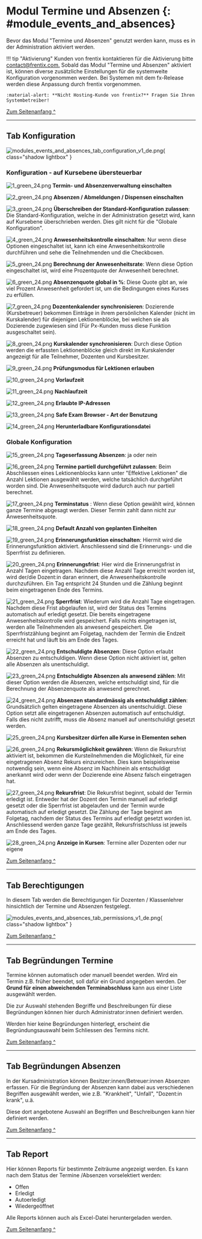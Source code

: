 # Modul Termine und Absenzen {: #module_events_and_absences}


Bevor das Modul "Termine und Absenzen" genutzt werden kann, muss es in der Administration aktiviert werden.

!!! tip "Aktivierung"
	Kunden von frentix kontaktieren für die Aktivierung bitte
	[contact@frentix.com.](mailto:contact@frentix.com.) Sobald das Modul "Termine und Absenzen" aktiviert ist, können diverse zusätzliche Einstellungen für die systemweite Konfiguration vorgenommen werden. Bei Systemen mit dem fx-Release werden diese Anpassung durch frentix vorgenommen.  
		
	:material-alert: **Nicht Hosting-Kunde von frentix?** Fragen Sie Ihren Systembetreiber!


[Zum Seitenanfang ^](#module_events_and_absences)
  
---

## Tab Konfiguration



![modules_events_and_absences_tab_configuration_v1_de.png](assets/modules_events_and_absences_tab_configuration_v1_de.png){ class="shadow lightbox" }  



### Konfiguration - auf Kursebene übersteuerbar

![1_green_24.png](assets/1_green_24.png) **Termin- und Absenzenverwaltung einschalten**

![2_green_24.png](assets/2_green_24.png) **Absenzen / Abmeldungen / Dispensen einschalten**

![3_green_24.png](assets/3_green_24.png) **Überschreiben der Standard-Konfiguration zulassen**: Die Standard-Konfiguration, welche in der Administration gesetzt wird, kann auf Kursebene
überschrieben werden. Dies gilt nicht für die "Globale Konfiguration".

![4_green_24.png](assets/4_green_24.png) **Anwesenheitskontrolle einschalten**: Nur wenn diese Optionen eingeschaltet
ist, kann ich eine Anwesenheitskontrolle durchführen und sehe die
Teilnehmenden und die Checkboxen.

![5_green_24.png](assets/5_green_24.png) **Berechnung der Anwesenheitsrate**: Wenn diese Option eingeschaltet ist,
wird eine Prozentquote der Anwesenheit berechnet.

![6_green_24.png](assets/6_green_24.png) **Absenzenquote global in %**: Diese Quote gibt an, wie viel Prozent
Anwesenheit gefordert ist, um die Bedingungen eines Kurses zu erfüllen.

![7_green_24.png](assets/7_green_24.png) **Dozentenkalender synchronisieren**: Dozierende (Kursbetreuer) bekommen
Einträge in ihrem persönlichen Kalender (nicht im Kurskalender) für diejenigen
Lektionenblöcke, bei welchen sie als Dozierende zugewiesen sind (Für Px-Kunden
muss diese Funktion ausgeschaltet sein).

![8_green_24.png](assets/8_green_24.png) **Kurskalender synchronisieren**: Durch diese Option werden die erfassten
Lektionenblöcke gleich direkt im Kurskalender angezeigt für alle Teilnehmer,
Dozenten und Kursbesitzer.

![9_green_24.png](assets/9_green_24.png) **Prüfungsmodus für Lektionen erlauben**

![10_green_24.png](assets/10_green_24.png) **Vorlaufzeit**

![11_green_24.png](assets/11_green_24.png) **Nachlaufzeit**

![12_green_24.png](assets/12_green_24.png) **Erlaubte IP-Adressen**

![13_green_24.png](assets/13_green_24.png) **Safe Exam Browser - Art der Benutzung**

![14_green_24.png](assets/14_green_24.png) **Herunterladbare Konfigurationsdatei**



### Globale Konfiguration

![15_green_24.png](assets/15_green_24.png) **Tageserfassung Absenzen**: ja oder nein

![16_green_24.png](assets/16_green_24.png) **Termine partiell durchgeführt zulassen**: Beim Abschliessen eines Lektionenblocks kann unter "Effektive Lektionen" die Anzahl Lektionen
ausgewählt werden, welche tatsächlich durchgeführt worden sind. Die
Anwesenheitsquote wird dadurch auch nur partiell berechnet.

![17_green_24.png](assets/17_green_24.png) **Terminstatus** : Wenn diese Option gewählt wird, können ganze
Termine abgesagt werden. Dieser Termin zahlt dann nicht zur Anwesenheitsquote.

![18_green_24.png](assets/18_green_24.png) **Default Anzahl von geplanten Einheiten**

![19_green_24.png](assets/19_green_24.png) **Erinnerungsfunktion einschalten**: Hiermit wird die Erinnerungsfunktion
aktiviert. Anschliessend sind die Erinnerungs- und die Sperrfrist zu
definieren.

![20_green_24.png](assets/20_green_24.png) **Erinnerungsfrist**: Hier wird die Erinnerungsfrist in Anzahl Tagen eingetragen. Nachdem diese Anzahl Tage erreicht worden ist, wird der/die Dozent:in daran erinnert, die Anwesenheitskontrolle durchzuführen. Ein Tag entspricht 24 Stunden und die Zählung beginnt beim eingetragenen Ende des Termins.

![21_green_24.png](assets/21_green_24.png) **Sperrfrist**: Wiederum wird die Anzahl Tage eingetragen. Nachdem diese Frist abgelaufen ist, wird der Status des Termins automatisch auf erledigt gesetzt. Die bereits eingetragene Anwesenheitskontrolle wird gespeichert. Falls nichts eingetragen ist, werden alle Teilnehmenden als anwesend gespeichert. Die Sperrfristzählung beginnt am Folgetag, nachdem der Termin die Endzeit erreicht hat und läuft bis am Ende des Tages.

![22_green_24.png](assets/22_green_24.png) **Entschuldigte Absenzen**: Diese Option erlaubt Absenzen zu entschuldigen. Wenn diese Option nicht aktiviert ist, gelten alle Absenzen als unentschuldigt.

![23_green_24.png](assets/23_green_24.png) **Entschuldigte Absenzen als anwesend zählen**: Mit dieser Option werden die Absenzen, welche entschuldigt sind, für die Berechnung der Absenzenquote als anwesend gerechnet.

![24_green_24.png](assets/24_green_24.png) **Absenzen standardmässig als entschuldigt zählen**: Grundsätzlich gelten
eingetragene Absenzen als unentschuldigt. Diese Option setzt alle
eingetragenen Absenzen automatisch auf entschuldigt. Falls dies nicht
zutrifft, muss die Absenz manuell auf unentschuldigt gesetzt werden.

![25_green_24.png](assets/25_green_24.png) **Kursbesitzer dürfen alle Kurse in Elementen sehen**

![26_green_24.png](assets/26_green_24.png) **Rekursmöglichkeit gewähren**: Wenn die Rekursfrist aktiviert ist, bekommen
die Kursteilnehmenden die Möglichkeit, für eine eingetragenen Absenz Rekurs
einzureichen. Dies kann beispielsweise notwendig sein, wenn eine Absenz im
Nachhinein als entschuldigt anerkannt wird oder wenn der Dozierende eine
Absenz falsch eingetragen hat.

![27_green_24.png](assets/27_green_24.png) **Rekursfrist**: Die Rekursfrist beginnt, sobald der Termin erledigt ist. Entweder hat der Dozent den Termin manuell auf erledigt gesetzt oder die Sperrfrist ist abgelaufen und der Termin wurde automatisch auf erledigt gesetzt. Die Zählung der Tage beginnt am Folgetag, nachdem der Status des Termins auf erledigt gesetzt worden ist. Anschliessend werden ganze
Tage gezählt, Rekursfristschluss ist jeweils am Ende des Tages.

![28_green_24.png](assets/28_green_24.png) **Anzeige in Kursen**: Termine aller Dozenten oder nur eigene


[Zum Seitenanfang ^](#module_events_and_absences)
  
---


## Tab Berechtigungen

In diesem Tab werden die Berechtigungen für Dozenten / Klassenlehrer hinsichtlich der Termine und Absenzen festgelegt.

![modules_events_and_absences_tab_permissions_v1_de.png](assets/modules_events_and_absences_tab_permissions_v1_de.png){ class="shadow lightbox" }  



[Zum Seitenanfang ^](#module_events_and_absences)
  
---


## Tab Begründungen Termine

Termine können automatisch oder manuell beendet werden. Wird ein Termin z.B. früher beendet, soll dafür ein Grund angegeben werden. Der **Grund für einen abweichenden Terminabschluss** kann aus einer Liste ausgewählt werden.

Die zur Auswahl stehenden Begriffe und Beschreibungen für diese Begründungen können hier durch Administrator:innen definiert werden.

Werden hier keine Begründungen hinterlegt, erscheint die Begründungsauswahl beim Schliessen des Termins
nicht.


[Zum Seitenanfang ^](#module_events_and_absences)
  
---


## Tab Begründungen Absenzen

In der Kursadministration können Besitzer:innen/Betreuer:innen Absenzen erfassen. 
Für die Begründung der Absenzen kann dabei aus verschiedenen Begriffen ausgewählt werden, wie z.B. "Krankheit", "Unfall", "Dozent:in krank", u.ä.

Diese dort angebotene Auswahl an Begriffen und Beschreibungen kann hier definiert werden.  

[Zum Seitenanfang ^](#module_events_and_absences)
  
---


## Tab Report

Hier können Reports für bestimmte Zeiträume angezeigt werden. Es kann nach dem Status der Termine /Absenzen vorselektiert werden:

- Offen
- Erledigt
- Autoerledigt
- Wiedergeöffnet

Alle Reports können auch als Excel-Datei heruntergeladen werden.

[Zum Seitenanfang ^](#module_events_and_absences)
  

